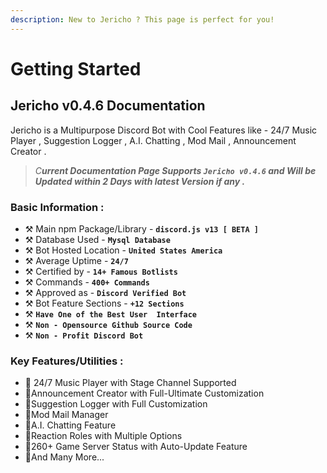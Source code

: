 ```yaml
---
description: New to Jericho ? This page is perfect for you!
---
```


# Getting Started

## Jericho v0.4.6 Documentation

Jericho is a Multipurpose Discord Bot with Cool Features like - 24/7 Music Player , Suggestion Logger , A.I. Chatting , Mod Mail , Announcement Creator .

> _C**urrent Documentation Page Supports `Jericho v0.4.6` and Will be Updated within 2 Days with latest Version if any .**_

### **Basic Information :**

* ⚒ Main npm Package/Library - **`discord.js v13 [ BETA ]`**
* ⚒ Database Used - **`Mysql Database`**
* ⚒ Bot Hosted Location - **`United States America`**
* ⚒ Average Uptime - **`24/7`**
* ⚒ Certified by - **`14+ Famous Botlists`**
* ⚒ Commands - **`400+ Commands`**
* ⚒ Approved as - **`Discord Verified Bot`**
* ⚒ Bot Feature Sections - **`+12 Sections`**
* ⚒ **`Have One of the Best User  Interface`**
* ⚒ **`Non - Opensource Github Source Code`**
* ⚒ **`Non - Profit Discord Bot`**

### Key Features/Utilities :

* 🔰 24/7 Music Player with Stage Channel Supported
* 🔰Announcement Creator with Full-Ultimate Customization
* 🔰Suggestion Logger with Full Customization
* 🔰Mod Mail Manager 
* 🔰A.I. Chatting Feature
* 🔰Reaction Roles with Multiple Options 
* 🔰260+ Game Server Status with Auto-Update Feature
* 🔰And Many More...


